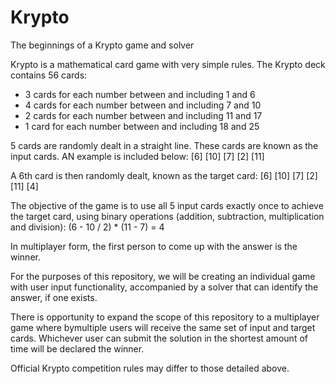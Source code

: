 # Krypto
The beginnings of a Krypto game and solver

Krypto is a mathematical card game with very simple rules. The Krypto deck contains 56 cards:
- 3 cards for each number between and including 1 and 6
- 4 cards for each number between and including 7 and 10
- 2 cards for each number between and including 11 and 17
- 1 card for each number between and including 18 and 25
    
5 cards are randomly dealt in a straight line. These cards are known as the input cards. AN example is included below:
[6] [10] [7] [2] [11]

A 6th card is then randomly dealt, known as the target card:
[6] [10] [7] [2] [11]
[4]

The objective of the game is to use all 5 input cards exactly once to achieve the target card, using binary operations (addition, subtraction, multiplication and division):
(6 - 10 / 2) * (11 - 7) = 4

In multiplayer form, the first person to come up with the answer is the winner. 

For the purposes of this repository, we will be creating an individual game with user input functionality, accompanied by a solver that can identify the answer, if one exists. 

There is opportunity to expand the scope of this repository to a multiplayer game where bymultiple users will receive the same set of input and target cards. Whichever user can submit the solution in the shortest amount of time will be declared the winner. 

Official Krypto competition rules may differ to those detailed above. 
